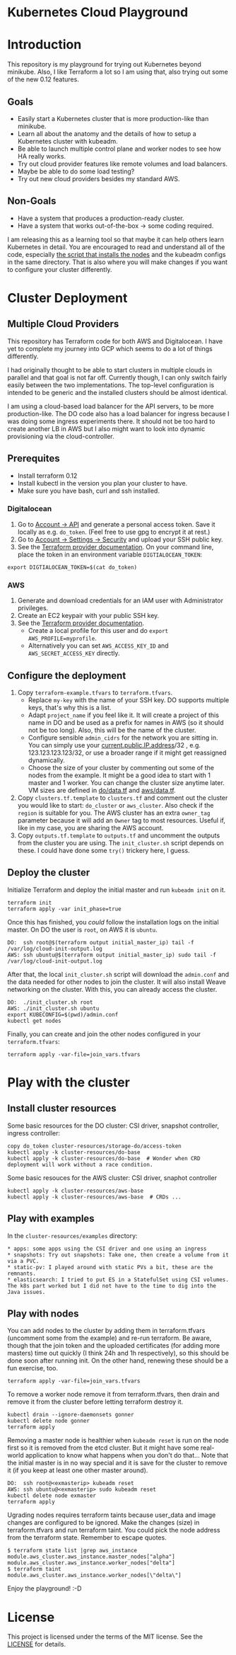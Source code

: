 Kubernetes Cloud Playground
===========================

# Introduction

This repository is my playground for trying out Kubernetes beyond minikube. Also, I like Terraform a lot so I am using that, also trying out some of the new 0.12 features.

## Goals

  * Easily start a Kubernetes cluster that is more production-like than minikube.
  * Learn all about the anatomy and the details of how to setup a Kubernetes cluster with kubeadm.
  * Be able to launch multiple control plane and worker nodes to see how HA really works.
  * Try out cloud provider features like remote volumes and load balancers.
  * Maybe be able to do some load testing?
  * Try out new cloud providers besides my standard AWS.

## Non-Goals

  * Have a system that produces a production-ready cluster.
  * Have a system that works out-of-the-box -> some coding required.

I am releasing this as a learning tool so that maybe it can help others learn Kubernetes in detail. You are encouraged to read and understand all of the code, especially [the script that installs the nodes](scripts/install_node.sh) and the kubeadm configs in the same directory. That is also where you will make changes if you want to configure your cluster differently.

# Cluster Deployment

## Multiple Cloud Providers

This repository has Terraform code for both AWS and Digitalocean. I have yet to complete my journey into GCP which seems to do a lot of things differently.

I had originally thought to be able to start clusters in multiple clouds in parallel and that goal is not far off. Currently though, I can only switch fairly easily between the two implementations. The top-level configuration is intended to be generic and the installed clusters should be almost identical.

I am using a cloud-based load balancer for the API servers, to be more production-like. The DO code also has a load balancer for ingress because I was doing some ingress experiments there. It should not be too hard to create another LB in AWS but I also might want to look into dynamic provisioning via the cloud-controller.

## Prerequites

  * Install terraform 0.12
  * Install kubectl in the version you plan your cluster to have.
  * Make sure you have bash, curl and ssh installed.

### Digitalocean

  1. Go to [Account -> API](https://cloud.digitalocean.com/account/api/tokens) and generate a personal access token. Save it locally as e.g. `do_token`. (Feel free to use gpg to encrypt it at rest.)
  2. Go to [Account -> Settings -> Security](https://cloud.digitalocean.com/account/security) and upload your SSH public key.
  3. See the [Terraform provider documentation](https://www.terraform.io/docs/providers/do/index.html). On your command line, place the token in an environment variable `DIGTIALOCEAN_TOKEN`:

    export DIGTIALOCEAN_TOKEN=$(cat do_token)

### AWS

  1. Generate and download credentials for an IAM user with Administrator privileges.
  2. Create an EC2 keypair with your public SSH key.
  3. See the [Terraform provider documentation](https://www.terraform.io/docs/providers/aws/index.html).
     * Create a local profile for this user and do `export AWS_PROFILE=myprofile`.
     * Alternatively you can set `AWS_ACCESS_KEY_ID` and `AWS_SECRET_ACCESS_KEY` directly.

## Configure the deployment

  1. Copy `terraform-example.tfvars` to `terraform.tfvars`.
     * Replace `my-key` with the name of your SSH key. DO supports multiple keys, that's why this is a list.
     * Adapt `project_name` if you feel like it. It will create a project of this name in DO and be used as a prefix for names in AWS (so it should not be too long). Also, this will be the name of the cluster.
     * Configure sensible `admin_cidrs` for the network you are sitting in. You can simply use your [current.public.IP.address](https://www.whatsmyip.org/)/32 , e.g. 123.123.123.123/32, or use a broader range if it might get reassigned dynamically.
     * Choose the size of your cluster by commenting out some of the nodes from the example. It might be a good idea to start with 1 master and 1 worker. You can change the cluster size anytime later. VM sizes are defined in [do/data.tf](do/data.tf) and [aws/data.tf](aws/data.tf).
  2. Copy `clusters.tf.template` to `clusters.tf` and comment out the cluster you would like to start: `do_cluster` or `aws_cluster`. Also check if the `region` is suitable for you. The AWS cluster has an extra `owner_tag` parameter because it will add an `Owner` tag to most resources. Useful if, like in my case, you are sharing the AWS account.
  3. Copy `outputs.tf.template` to `outputs.tf` and uncomment the outputs from the cluster you are using. The `init_cluster.sh` script depends on these. I could have done some `try()` trickery here, I guess.

## Deploy the cluster

Initialize Terraform and deploy the initial master and run `kubeadm init` on it.

    terraform init
    terraform apply -var init_phase=true

Once this has finished, you *could* follow the installation logs on the initial master. On DO the user is `root`, on AWS it is `ubuntu`.

    DO:  ssh root@$(terraform output initial_master_ip) tail -f /var/log/cloud-init-output.log
    AWS: ssh ubuntu@$(terraform output initial_master_ip) sudo tail -f /var/log/cloud-init-output.log

After that, the local `init_cluster.sh` script will download the `admin.conf` and the data needed for other nodes to join the cluster. It will also install Weave networking on the cluster. With this, you can already access the cluster.

    DO:  ./init_cluster.sh root
    AWS: ./init_cluster.sh ubuntu
    export KUBECONFIG=$(pwd)/admin.conf
    kubectl get nodes

Finally, you can create and join the other nodes configured in your `terraform.tfvars`:

    terraform apply -var-file=join_vars.tfvars

# Play with the cluster

## Install cluster resources

Some basic resources for the DO cluster: CSI driver, snapshot controller, ingress controller:

    copy do_token cluster-resources/storage-do/access-token
    kubectl apply -k cluster-resources/do-base
    kubectl apply -k cluster-resources/do-base  # Wonder when CRD deployment will work without a race condition.

Some basic resouces for the AWS cluster: CSI driver, snaphot controller

    kubectl apply -k cluster-resources/aws-base
    kubectl apply -k cluster-resources/aws-base  # CRDs ...

## Play with examples

In the `cluster-resources/examples` directory:

    * apps: some apps using the CSI driver and one using an ingress
    * snapshots: Try out snapshots: Take one, then create a volume from it via a PVC.
    * static-pv: I played around with static PVs a bit, these are the remnants.
    * elasticsearch: I tried to put ES in a StatefulSet using CSI volumes. The k8s part worked but I did not have to the time to dig into the Java issues.

## Play with nodes

You can add nodes to the cluster by adding them in terraform.tfvars (uncomment some from the example) and re-run terraform. Be aware, though that the join token and the uploaded certificates (for adding more masters) time out quickly (I think 24h and 1h respectively), so this should be done soon after running init. On the other hand, renewing these should be a fun exercise, too.

    terraform apply -var-file=join_vars.tfvars

To remove a worker node remove it from terraform.tfvars, then drain and remove it from the cluster before letting terraform destroy it.

    kubectl drain --ignore-daemonsets gonner
    kubectl delete node gonner
    terraform apply

Removing a master node is healthier when `kubeadm reset` is run on the node first so it is removed from the etcd cluster. But it might have some real-world application to know what happens when you don't do that... Note that the initial master is in no way special and it is save for the cluster to remove it (if you keep at least one other master around).

    DO:  ssh root@<exmasterip> kubeadm reset
    AWS: ssh ubuntu@<exmasterip> sudo kubeadm reset
    kubectl delete node exmaster
    terraform apply

Ugrading nodes requires terraform taints because user_data and image changes are configured to be ignored. Make the changes (size) in terraform.tfvars and run terraform taint. You could pick the node address from the terraform state. Remember to escape quotes.

    $ terraform state list |grep aws_instance
    module.aws_cluster.aws_instance.master_nodes["alpha"]
    module.aws_cluster.aws_instance.worker_nodes["delta"]
    $ terraform taint module.aws_cluster.aws_instance.worker_nodes[\"delta\"]

Enjoy the playground! :-D

# License

This project is licensed under the terms of the MIT license. See the [LICENSE](LICENSE) for details.